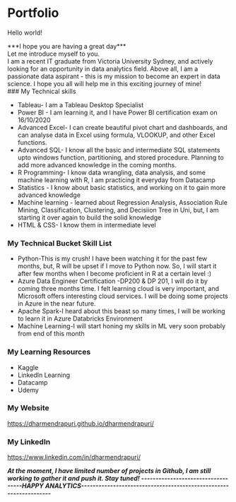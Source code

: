 # Portfolio
Hello world!
<div>***I hope you are having a great day***</div>
<div>Let me introduce myself to you. </div>
<div>I am a recent IT graduate from Victoria University Sydney, and actively looking for an opportunity in data analytics field. Above all, I am a passionate data aspirant - this is my mission to become an expert in data science. I hope you all will help me in this exciting journey of mine!</div>
### My Technical skills
<ul>
  <li> Tableau- I am a Tableau Desktop Specialist</li>
  <li> Power BI - I am learning it, and I have Power BI certification exam on 16/10/2020 </li>
  <li>Advanced Excel- I can create beautiful pivot chart and dashboards, and can analyse data in Excel using formula, VLOOKUP, and other Excel functions.</li>
  <li>Advanced SQL- I know all the basic and intermediate SQL statements upto windows function, partitioning, and stored procedure. Planning to add more advanced knowledge in the coming months.
    <li>R Programming- I know data wrangling, data analysis, and some machine learning with R, I am practicing it everyday from Datacamp</li>
  <li> Statistics - I know about basic statistics, and working on it to gain more advanced knowledge </li>
  <li> Machine learning - learned about Regression Analysis, Association Rule Mining, Classification, Clustering, and Decisiion Tree in Uni, but, I am starting it over again to build the solid knowledge</li>
  <li>HTML & CSS- I know them in intermediate level </li>
  </ul>
  
  ### My Technical Bucket Skill List
  <ul>
  <li>Python-This is my crush! I have been watching it for the past few months, but, R will be upset if I move to Python now. So, I will start it after few months when I become proficient in R at a certain level :)</li>
  <li>Azure Data Engineer Certification -DP200 & DP 201, I  will do it by coming three months time. I felt learning cloud is very important, and Microsoft offers interesting cloud services. I will be doing some projects in Azure in the near future. 
    <li>Apache Spark-I heard about this beast so many times, I will be working to learn it in Azure Databricks Environment</li>
  <li>Machine Learning-I will start honing my skills in ML very soon probably from end of this month</li>
  </ul>
  
 ### My Learning Resources
  <ul>
  <li> Kaggle</li>
  <li>LinkedIn Learning</li>
  <li>Datacamp</li>
  <li>Udemy</li>
  </ul>
  
 ### My Website
  https://dharmendrapuri.github.io/dharmendrapuri/
  
 ### My LinkedIn
  https://www.linkedin.com/in/dharmendrapuri/
  
  ***At the moment, I have limited number of projects in Github, I am still working to gather it and push it. Stay tuned!
  -----------------------------------HAPPY ANALYTICS------------------------------------------------------------------***


